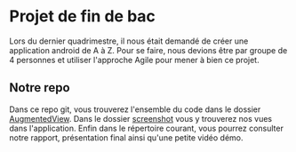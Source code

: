 # Projet de fin de bac
Lors du dernier quadrimestre, il nous était demandé de créer une application android de A à Z. Pour se faire, nous devions être par groupe de 4 personnes et utiliser l'approche Agile pour mener à bien ce projet.

## Notre repo
Dans ce repo git, vous trouverez l'ensemble du code dans le dossier [AugmentedView](https://github.com/Mbeug/Projet_fin_bac/tree/master/AugmentedView). Dans le dossier [screenshot](https://github.com/Mbeug/Projet_fin_bac/tree/master/screenshots) vous y trouverez nos vues dans l'application. Enfin dans le répertoire courant, vous pourrez consulter notre rapport, présentation final ainsi qu'une petite vidéo démo.
